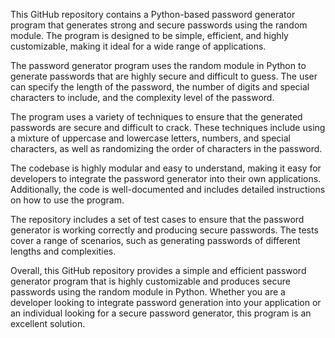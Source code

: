 This GitHub repository contains a Python-based password generator program that generates strong and secure passwords using the random module. The program is designed to be simple, efficient, and highly customizable, making it ideal for a wide range of applications.

The password generator program uses the random module in Python to generate passwords that are highly secure and difficult to guess. The user can specify the length of the password, the number of digits and special characters to include, and the complexity level of the password.

The program uses a variety of techniques to ensure that the generated passwords are secure and difficult to crack. These techniques include using a mixture of uppercase and lowercase letters, numbers, and special characters, as well as randomizing the order of characters in the password.

The codebase is highly modular and easy to understand, making it easy for developers to integrate the password generator into their own applications. Additionally, the code is well-documented and includes detailed instructions on how to use the program.

The repository includes a set of test cases to ensure that the password generator is working correctly and producing secure passwords. The tests cover a range of scenarios, such as generating passwords of different lengths and complexities.

Overall, this GitHub repository provides a simple and efficient password generator program that is highly customizable and produces secure passwords using the random module in Python. Whether you are a developer looking to integrate password generation into your application or an individual looking for a secure password generator, this program is an excellent solution.
